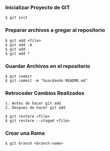 ### Inicializar Proyecto de GIT 

    $ git init

### Preparar archivos a gregar al repositorio

    $ git add <file>
    $ git add -A
    $ git add .
    $ git add *

### Guardar Archivos en el repositorio

    $ git commit
    $ git commit -m "Guardando README.md"


### Retroceder Cambios Realizados
    1. Antes de hacer git add
    2. Despues de hacer git add
    
    $ git restore <file>
    $ git restore --staged <file>

### Crear una Rama

    $ git branch <branch-name>